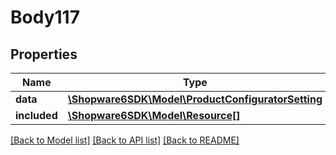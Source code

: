 # Body117

## Properties
Name | Type | Description | Notes
------------ | ------------- | ------------- | -------------
**data** | [**\Shopware6SDK\Model\ProductConfiguratorSetting**](ProductConfiguratorSetting.md) |  | [optional] 
**included** | [**\Shopware6SDK\Model\Resource[]**](Resource.md) |  | [optional] 

[[Back to Model list]](../../README.md#documentation-for-models) [[Back to API list]](../../README.md#documentation-for-api-endpoints) [[Back to README]](../../README.md)

